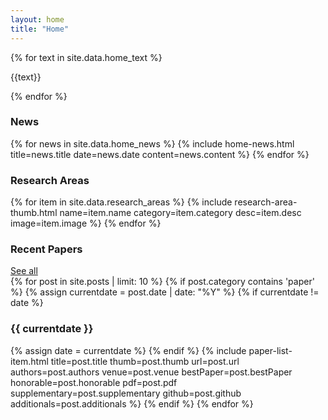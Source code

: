```yaml
---
layout: home
title: "Home"
---
```

<section class="main-section-wrap display-text">
  <div class="text">
    {% for text in site.data.home_text %}
      <p class="home-display">{{text}}</p>
    {% endfor %}
  </div>
</section>

<section class="main-section-wrap">
  <div class="title-wrap">
    <h3>News</h3>
  </div>
  {% for news in site.data.home_news %}
    {% include home-news.html title=news.title date=news.date content=news.content %}
  {% endfor %}
</section>

<section class="main-section-wrap">
  <div class="title-wrap">
    <h3>Research Areas</h3>
  </div>
  <div class="image-grid">
    {% for item in site.data.research_areas %}
       {% include research-area-thumb.html
          name=item.name
          category=item.category
          desc=item.desc
          image=item.image
        %}
    {% endfor %}
  </div>

</section>

<section class="main-section-wrap">
  <div class="title-wrap">
    <h3>Recent Papers</h3>
    <a href="/mucollective.co/publications/">See all</a>
  </div>
  {% for post in site.posts | limit: 10 %}
    {% if post.category contains 'paper' %}
      {% assign currentdate = post.date | date: "%Y" %}
      {% if currentdate != date %}
        <h3 class="paper-year-title" id="y{{currentdate}}">{{ currentdate }}</h3>
        {% assign date = currentdate %}
      {% endif %}
        {% include paper-list-item.html
          title=post.title
          thumb=post.thumb
          url=post.url
          authors=post.authors
          venue=post.venue
          bestPaper=post.bestPaper
          honorable=post.honorable
          pdf=post.pdf
          supplementary=post.supplementary
          github=post.github
          additionals=post.additionals
        %}
    {% endif %}
  {% endfor %}
</section>
